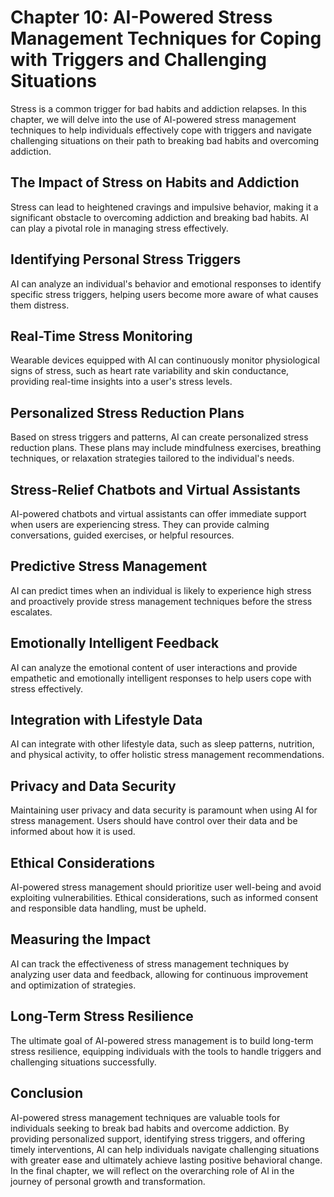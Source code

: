 Chapter 10: AI-Powered Stress Management Techniques for Coping with Triggers and Challenging Situations
=======================================================================================================

Stress is a common trigger for bad habits and addiction relapses. In this chapter, we will delve into the use of AI-powered stress management techniques to help individuals effectively cope with triggers and navigate challenging situations on their path to breaking bad habits and overcoming addiction.

**The Impact of Stress on Habits and Addiction**
------------------------------------------------

Stress can lead to heightened cravings and impulsive behavior, making it a significant obstacle to overcoming addiction and breaking bad habits. AI can play a pivotal role in managing stress effectively.

**Identifying Personal Stress Triggers**
----------------------------------------

AI can analyze an individual's behavior and emotional responses to identify specific stress triggers, helping users become more aware of what causes them distress.

**Real-Time Stress Monitoring**
-------------------------------

Wearable devices equipped with AI can continuously monitor physiological signs of stress, such as heart rate variability and skin conductance, providing real-time insights into a user's stress levels.

**Personalized Stress Reduction Plans**
---------------------------------------

Based on stress triggers and patterns, AI can create personalized stress reduction plans. These plans may include mindfulness exercises, breathing techniques, or relaxation strategies tailored to the individual's needs.

**Stress-Relief Chatbots and Virtual Assistants**
-------------------------------------------------

AI-powered chatbots and virtual assistants can offer immediate support when users are experiencing stress. They can provide calming conversations, guided exercises, or helpful resources.

**Predictive Stress Management**
--------------------------------

AI can predict times when an individual is likely to experience high stress and proactively provide stress management techniques before the stress escalates.

**Emotionally Intelligent Feedback**
------------------------------------

AI can analyze the emotional content of user interactions and provide empathetic and emotionally intelligent responses to help users cope with stress effectively.

**Integration with Lifestyle Data**
-----------------------------------

AI can integrate with other lifestyle data, such as sleep patterns, nutrition, and physical activity, to offer holistic stress management recommendations.

**Privacy and Data Security**
-----------------------------

Maintaining user privacy and data security is paramount when using AI for stress management. Users should have control over their data and be informed about how it is used.

**Ethical Considerations**
--------------------------

AI-powered stress management should prioritize user well-being and avoid exploiting vulnerabilities. Ethical considerations, such as informed consent and responsible data handling, must be upheld.

**Measuring the Impact**
------------------------

AI can track the effectiveness of stress management techniques by analyzing user data and feedback, allowing for continuous improvement and optimization of strategies.

**Long-Term Stress Resilience**
-------------------------------

The ultimate goal of AI-powered stress management is to build long-term stress resilience, equipping individuals with the tools to handle triggers and challenging situations successfully.

**Conclusion**
--------------

AI-powered stress management techniques are valuable tools for individuals seeking to break bad habits and overcome addiction. By providing personalized support, identifying stress triggers, and offering timely interventions, AI can help individuals navigate challenging situations with greater ease and ultimately achieve lasting positive behavioral change. In the final chapter, we will reflect on the overarching role of AI in the journey of personal growth and transformation.
